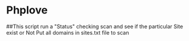 # Phplove

##This script run a "Status" checking scan and see if the particular Site exist or Not
Put all domains in sites.txt file to scan
